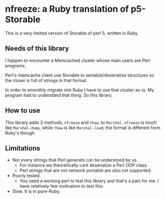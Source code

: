 # nfreeze: a Ruby translation of p5-Storable

This is a very limited version of Storable of perl 5, written in Ruby.

## Needs of this library

I happen to encounter a Memcached cluster whose main users are Perl programs.

Perl's memcache client use Storable to serialize/deserialize structures so the cluser is full of strings in that format.

In order to smoothly migrate into Ruby I have to use that cluster as-is.  My program had to understand that thing.  So this library.


## How to use

This library adds 2 methods, `nfreeze` and `thaw`, to `Marshal`.  `nfreeze` is much like `Marshal.dump`, while `thaw` is like `Marshal.load`; the format is different form Ruby's though.


## Limitations

  * Not every strings that Perl generats can be understood by us.
      * For instance we theoretically cant deserialize a Perl OOP class.
      * Perl strings that are not network portable are also not supported.
  * Poorly tested.
      * You need a working perl to test this library and that's a pain for me.
        I have relatively few motivation to test this.
  * Slow.  It is in pure-Ruby.

